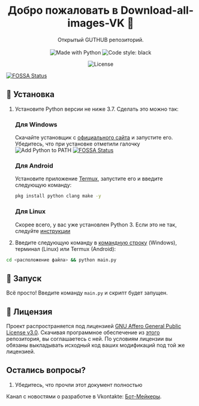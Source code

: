 <h1 align="center">Добро пожаловать в Download-all-images-VK 👋</h1>
<p align="center">
    Открытый GUTHUB репозиторий. 
    <br /><br />
    <img alt="Made with Python" src="https://img.shields.io/badge/Made%20with-Python-%23FFD242?logo=python&logoColor=white">
    <img alt="Code style: black" src="https://img.shields.io/badge/code%20style-black-000000.svg">
</p>
<p align="center">
    <img alt="License" src="https://img.shields.io/badge/License%3A-GNU%20Affero%20General%20Public%20License%20v3.0-brightgreen">
</p>



[![FOSSA Status](https://app.fossa.com/api/projects/git%2Bgithub.com%2FBSNIKYT%2FDownload-all-images-VK.svg?type=large)](https://app.fossa.com/projects/git%2Bgithub.com%2FBSNIKYT%2FDownload-all-images-VK?ref=badge_large)


## 🚀 Установка

1. Установите Python версии не ниже 3.7. Сделать это можно так:

    <h3>Для Windows</h3>

    Скачайте установщик с [официального сайта](https://www.python.org/downloads/) и запустите его. Убедитесь, что при установке отметили галочку ![Add Python to PATH](https://user-images.githubusercontent.com/42045258/69171091-557d2780-0b0c-11ea-8adf-7f819357f041.png)
[![FOSSA Status](https://app.fossa.com/api/projects/git%2Bgithub.com%2FBasefilespython%2Fpydiscbot.svg?type=shield)](https://app.fossa.com/projects/git%2Bgithub.com%2FBasefilespython%2Fpydiscbot?ref=badge_shield)

    <h3>Для Android</h3>

    Установите приложение [Termux](https://play.google.com/store/apps/details?id=com.termux), запустите его и введите следующую команду:
     ```sh
     pkg install python clang make -y
     ```
     <h3>Для Linux</h3>

     Скорее всего, у вас уже установлен Python 3. Если это не так, следуйте [инструкции](https://realpython.com/installing-python/#linux)
     

2. Введите следующую команду в [командную строку](http://comp-profi.com/kak-vyzvat-komandnuyu-stroku-ili-konsol-windows/) (Windows), терминал (Linux) или Termux (Android):

```sh
cd <расположение файла> && python main.py
```

## 🚩 Запуск

Всё просто! Введите команду `main.py` и скрипт будет запущен.



## 📝 Лицензия
<!--- Не надо это удалять, пожалуйста 😐  -->
Проект распространяется под лицензией [GNU Affero General Public License v3.0](https://github.com/BSNIKYT/Download-all-images-VK/blob/main/LICENSE). Скачивая программное обеспечение из [этого](https://github.com/BSNIKYT/Download-all-images-VK) репозитория, вы соглашаетесь с ней. По условиям лицензии вы обязаны выкладывать исходный код ваших модификаций под той же лицензией.


## Остались вопросы?
1. Убедитесь, что прочли этот документ полностью


Канал с новостями о разработке в Vkontakte: [Бот-Мейкеры](https://vk.com/serving_antifem).
